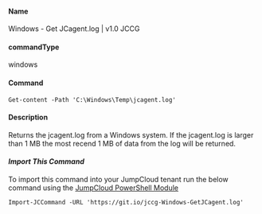 #### Name

Windows - Get JCagent.log | v1.0 JCCG

#### commandType

windows

#### Command

```
Get-content -Path 'C:\Windows\Temp\jcagent.log'
```

#### Description

Returns the jcagent.log from a Windows system. If the jcagent.log is larger than 1 MB the most recend 1 MB of data from the log will be returned.

#### *Import This Command*

To import this command into your JumpCloud tenant run the below command using the [JumpCloud PowerShell Module](https://github.com/TheJumpCloud/support/wiki/Installing-the-JumpCloud-PowerShell-Module)

```
Import-JCCommand -URL 'https://git.io/jccg-Windows-GetJCagent.log'
```
